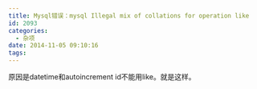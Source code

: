 ```yaml
---
title: Mysql错误：mysql Illegal mix of collations for operation like
id: 2093
categories:
  - 杂项
date: 2014-11-05 09:10:16
tags:
---
```


原因是datetime和autoincrement id不能用like。就是这样。